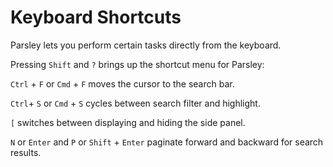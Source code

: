 # Keyboard Shortcuts

Parsley lets you perform certain tasks directly from the keyboard.

Pressing `Shift` and `?` brings up the shortcut menu for Parsley:

`Ctrl` + `F` or `Cmd` + `F` moves the cursor to the search bar.

`Ctrl`+ `S` or `Cmd` + `S` cycles between search filter and highlight.

`[` switches between displaying and hiding the side panel.

`N` or `Enter` and `P` or `Shift` + `Enter` paginate forward and backward for
search results.
